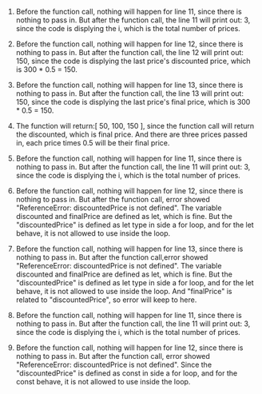 1. Before the function call, nothing will happen for line 11, since there is nothing to pass in. But after the function call, the line 11 will print out: 3, since the code is displying the i, which is the total number of prices.

2. Before the function call, nothing will happen for line 12, since there is nothing to pass in. But after the function call, the line 12 will print out: 150, since the code is displying the last price's discounted price, which is 300 * 0.5 = 150.

3. Before the function call, nothing will happen for line 13, since there is nothing to pass in. But after the function call, the line 13 will print out: 150, since the code is displying the last price's final price, which is  300 * 0.5 = 150.

4. The function will return:[ 50, 100, 150 ], since the function call will return the discounted, which is final price. And there are three prices passed in, each price times 0.5 will be their final price.

5. Before the function call, nothing will happen for line 11, since there is nothing to pass in. But after the function call, the line 11 will print out: 3, since the code is displying the i, which is the total number of prices.

6. Before the function call, nothing will happen for line 12, since there is nothing to pass in. But after the function call, error showed  "ReferenceError: discountedPrice is not defined". The variable discounted and finalPrice are defined as let, which is fine. But the "discountedPrice" is defined as let type in side a for loop, and for the let behave, it is not allowed to use inside the loop.  

7. Before the function call, nothing will happen for line 13, since there is nothing to pass in. But after the function call,error showed  "ReferenceError: discountedPrice is not defined". The variable discounted and finalPrice are defined as let, which is fine. But the "discountedPrice" is defined as let type in side a for loop, and for the let behave, it is not allowed to use inside the loop. And "finalPrice" is related to "discountedPrice", so error will keep to here. 






5. Before the function call, nothing will happen for line 11, since there is nothing to pass in. But after the function call, the line 11 will print out: 3, since the code is displying the i, which is the total number of prices.

6. Before the function call, nothing will happen for line 12, since there is nothing to pass in. But after the function call, error showed  "ReferenceError: discountedPrice is not defined". Since the "discountedPrice" is defined as const in side a for loop, and for the const behave, it is not allowed to use inside the loop.  
